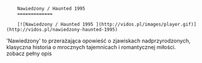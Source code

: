 
        Nawiedzony / Haunted 1995 
        =============
        
        [![Nawiedzony / Haunted 1995 ](http://vidos.pl/images/player.gif)](http://vidos.pl/nawiedzony-haunted-1995)
        
        
 'Nawiedzony' to przerażająca opowieść o zjawiskach nadprzyrodzonych, klasyczna historia o mrocznych tajemnicach i romantycznej miłości. zobacz pełny opis
    